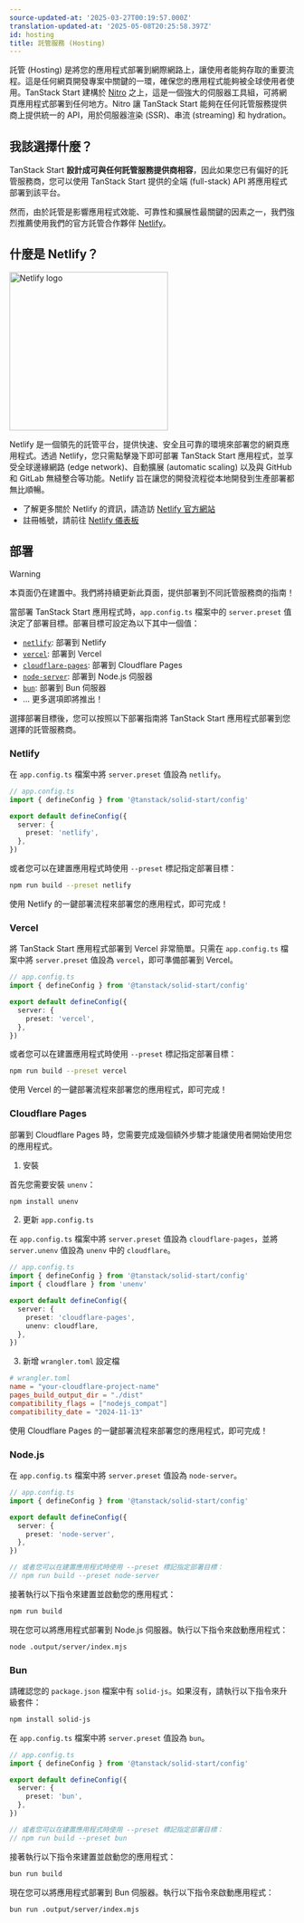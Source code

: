```yaml
---
source-updated-at: '2025-03-27T00:19:57.000Z'
translation-updated-at: '2025-05-08T20:25:58.397Z'
id: hosting
title: 託管服務 (Hosting)
---
```


託管 (Hosting) 是將您的應用程式部署到網際網路上，讓使用者能夠存取的重要流程。這是任何網頁開發專案中關鍵的一環，確保您的應用程式能夠被全球使用者使用。TanStack Start 建構於 [Nitro](https://nitro.unjs.io/) 之上，這是一個強大的伺服器工具組，可將網頁應用程式部署到任何地方。Nitro 讓 TanStack Start 能夠在任何託管服務提供商上提供統一的 API，用於伺服器渲染 (SSR)、串流 (streaming) 和 hydration。

## 我該選擇什麼？

TanStack Start **設計成可與任何託管服務提供商相容**，因此如果您已有偏好的託管服務商，您可以使用 TanStack Start 提供的全端 (full-stack) API 將應用程式部署到該平台。

然而，由於託管是影響應用程式效能、可靠性和擴展性最關鍵的因素之一，我們強烈推薦使用我們的官方託管合作夥伴 [Netlify](https://www.netlify.com?utm_source=tanstack)。

## 什麼是 Netlify？

<a href="https://www.netlify.com?utm_source=tanstack" alt="Netlify Logo">
  <picture>
    <source media="(prefers-color-scheme: dark)" srcset="https://raw.githubusercontent.com/tanstack/tanstack.com/main/app/images/netlify-dark.svg" width="280">
    <source media="(prefers-color-scheme: light)" srcset="https://raw.githubusercontent.com/tanstack/tanstack.com/main/app/images/netlify-light.svg" width="280">
    <img alt="Netlify logo" src="https://raw.githubusercontent.com/tanstack/tanstack.com/main/app/images/netlify-light.svg" width="280">
  </picture>
</a>

Netlify 是一個領先的託管平台，提供快速、安全且可靠的環境來部署您的網頁應用程式。透過 Netlify，您只需點擊幾下即可部署 TanStack Start 應用程式，並享受全球邊緣網路 (edge network)、自動擴展 (automatic scaling) 以及與 GitHub 和 GitLab 無縫整合等功能。Netlify 旨在讓您的開發流程從本地開發到生產部署都無比順暢。

- 了解更多關於 Netlify 的資訊，請造訪 [Netlify 官方網站](https://www.netlify.com?utm_source=tanstack)
- 註冊帳號，請前往 [Netlify 儀表板](https://www.netlify.com/signup?utm_source=tanstack)

## 部署

> [!WARNING]
> 本頁面仍在建置中。我們將持續更新此頁面，提供部署到不同託管服務商的指南！

當部署 TanStack Start 應用程式時，`app.config.ts` 檔案中的 `server.preset` 值決定了部署目標。部署目標可設定為以下其中一個值：

- [`netlify`](#netlify): 部署到 Netlify
- [`vercel`](#vercel): 部署到 Vercel
- [`cloudflare-pages`](#cloudflare-pages): 部署到 Cloudflare Pages
- [`node-server`](#nodejs): 部署到 Node.js 伺服器
- [`bun`](#bun): 部署到 Bun 伺服器
- ... 更多選項即將推出！

選擇部署目標後，您可以按照以下部署指南將 TanStack Start 應用程式部署到您選擇的託管服務商。

### Netlify

在 `app.config.ts` 檔案中將 `server.preset` 值設為 `netlify`。

```ts
// app.config.ts
import { defineConfig } from '@tanstack/solid-start/config'

export default defineConfig({
  server: {
    preset: 'netlify',
  },
})
```

或者您可以在建置應用程式時使用 `--preset` 標記指定部署目標：

```sh
npm run build --preset netlify
```

使用 Netlify 的一鍵部署流程來部署您的應用程式，即可完成！

### Vercel

將 TanStack Start 應用程式部署到 Vercel 非常簡單。只需在 `app.config.ts` 檔案中將 `server.preset` 值設為 `vercel`，即可準備部署到 Vercel。

```ts
// app.config.ts
import { defineConfig } from '@tanstack/solid-start/config'

export default defineConfig({
  server: {
    preset: 'vercel',
  },
})
```

或者您可以在建置應用程式時使用 `--preset` 標記指定部署目標：

```sh
npm run build --preset vercel
```

使用 Vercel 的一鍵部署流程來部署您的應用程式，即可完成！

### Cloudflare Pages

部署到 Cloudflare Pages 時，您需要完成幾個額外步驟才能讓使用者開始使用您的應用程式。

1. 安裝

首先您需要安裝 `unenv`：

```sh
npm install unenv
```

2. 更新 `app.config.ts`

在 `app.config.ts` 檔案中將 `server.preset` 值設為 `cloudflare-pages`，並將 `server.unenv` 值設為 `unenv` 中的 `cloudflare`。

```ts
// app.config.ts
import { defineConfig } from '@tanstack/solid-start/config'
import { cloudflare } from 'unenv'

export default defineConfig({
  server: {
    preset: 'cloudflare-pages',
    unenv: cloudflare,
  },
})
```

3. 新增 `wrangler.toml` 設定檔

```toml
# wrangler.toml
name = "your-cloudflare-project-name"
pages_build_output_dir = "./dist"
compatibility_flags = ["nodejs_compat"]
compatibility_date = "2024-11-13"
```

使用 Cloudflare Pages 的一鍵部署流程來部署您的應用程式，即可完成！

### Node.js

在 `app.config.ts` 檔案中將 `server.preset` 值設為 `node-server`。

```ts
// app.config.ts
import { defineConfig } from '@tanstack/solid-start/config'

export default defineConfig({
  server: {
    preset: 'node-server',
  },
})

// 或者您可以在建置應用程式時使用 --preset 標記指定部署目標：
// npm run build --preset node-server
```

接著執行以下指令來建置並啟動您的應用程式：

```sh
npm run build
```

現在您可以將應用程式部署到 Node.js 伺服器。執行以下指令來啟動應用程式：

```sh
node .output/server/index.mjs
```

### Bun

請確認您的 `package.json` 檔案中有 `solid-js`。如果沒有，請執行以下指令來升級套件：

```sh
npm install solid-js
```

在 `app.config.ts` 檔案中將 `server.preset` 值設為 `bun`。

```ts
// app.config.ts
import { defineConfig } from '@tanstack/solid-start/config'

export default defineConfig({
  server: {
    preset: 'bun',
  },
})

// 或者您可以在建置應用程式時使用 --preset 標記指定部署目標：
// npm run build --preset bun
```

接著執行以下指令來建置並啟動您的應用程式：

```sh
bun run build
```

現在您可以將應用程式部署到 Bun 伺服器。執行以下指令來啟動應用程式：

```sh
bun run .output/server/index.mjs
```
